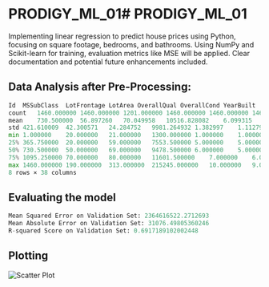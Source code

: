 # PRODIGY_ML_01# PRODIGY_ML_01
Implementing linear regression to predict house prices using Python, focusing on square footage, bedrooms, and bathrooms. Using NumPy and Scikit-learn for training, evaluation metrics like MSE will be applied. Clear documentation and potential future enhancements included.

## Data Analysis after Pre-Processing:
```python
Id	MSSubClass	LotFrontage	LotArea	OverallQual	OverallCond	YearBuilt	YearRemodAdd	MasVnrArea	BsmtFinSF1	...	WoodDeckSF	OpenPorchSF	EnclosedPorch	3SsnPorch	ScreenPorch	PoolArea	MiscVal	MoSold	YrSold	SalePrice
count	1460.000000	1460.000000	1201.000000	1460.000000	1460.000000	1460.000000	1460.000000	1460.000000	1452.000000	1460.000000	...	1460.000000	1460.000000	1460.000000	1460.000000	1460.000000	1460.000000	1460.000000	1460.000000	1460.000000	1460.000000
mean	730.500000	56.897260	70.049958	10516.828082	6.099315	5.575342	1971.267808	1984.865753	103.685262	443.639726	...	94.244521	46.660274	21.954110	3.409589	15.060959	2.758904	43.489041	6.321918	2007.815753	180921.195890
std	421.610009	42.300571	24.284752	9981.264932	1.382997	1.112799	30.202904	20.645407	181.066207	456.098091	...	125.338794	66.256028	61.119149	29.317331	55.757415	40.177307	496.123024	2.703626	1.328095	79442.502883
min	1.000000	20.000000	21.000000	1300.000000	1.000000	1.000000	1872.000000	1950.000000	0.000000	0.000000	...	0.000000	0.000000	0.000000	0.000000	0.000000	0.000000	0.000000	1.000000	2006.000000	34900.000000
25%	365.750000	20.000000	59.000000	7553.500000	5.000000	5.000000	1954.000000	1967.000000	0.000000	0.000000	...	0.000000	0.000000	0.000000	0.000000	0.000000	0.000000	0.000000	5.000000	2007.000000	129975.000000
50%	730.500000	50.000000	69.000000	9478.500000	6.000000	5.000000	1973.000000	1994.000000	0.000000	383.500000	...	0.000000	25.000000	0.000000	0.000000	0.000000	0.000000	0.000000	6.000000	2008.000000	163000.000000
75%	1095.250000	70.000000	80.000000	11601.500000	7.000000	6.000000	2000.000000	2004.000000	166.000000	712.250000	...	168.000000	68.000000	0.000000	0.000000	0.000000	0.000000	0.000000	8.000000	2009.000000	214000.000000
max	1460.000000	190.000000	313.000000	215245.000000	10.000000	9.000000	2010.000000	2010.000000	1600.000000	5644.000000	...	857.000000	547.000000	552.000000	508.000000	480.000000	738.000000	15500.000000	12.000000	2010.000000	755000.000000
8 rows × 38 columns
```
## Evaluating the model
```python
Mean Squared Error on Validation Set: 2364616522.2712693
Mean Absolute Error on Validation Set: 31076.49805360246
R-squared Score on Validation Set: 0.6917189102002448
```
## Plotting
![Scatter Plot](https://i.postimg.cc/pdD5Npjx/Predicted-House-Prices.png)
